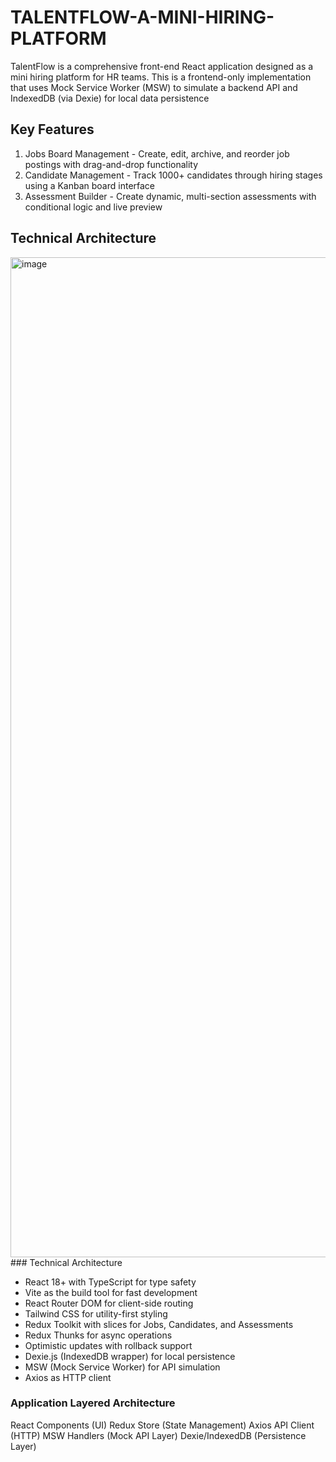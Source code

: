 # TALENTFLOW-A-MINI-HIRING-PLATFORM
TalentFlow is a comprehensive front-end React application designed as a mini hiring platform for HR teams. This is a frontend-only implementation that uses Mock Service Worker (MSW) to simulate a backend API and IndexedDB (via Dexie) for local data persistence
## Key Features
1. Jobs Board Management - Create, edit, archive, and reorder job postings with drag-and-drop functionality
2. Candidate Management - Track 1000+ candidates through hiring stages using a Kanban board interface
3. Assessment Builder - Create dynamic, multi-section assessments with conditional logic and live preview
## Technical Architecture
<img width="2400" height="1600" alt="image" src="https://github.com/user-attachments/assets/9ea7f167-c8ad-4284-9509-1344fe8f0543" />
### Technical Architecture

- React 18+ with TypeScript for type safety
- Vite as the build tool for fast development
- React Router DOM for client-side routing
- Tailwind CSS for utility-first styling
- Redux Toolkit with slices for Jobs, Candidates, and Assessments
- Redux Thunks for async operations
- Optimistic updates with rollback support
- Dexie.js (IndexedDB wrapper) for local persistence
- MSW (Mock Service Worker) for API simulation
- Axios as HTTP client

### Application Layered Architecture
React Components (UI)
Redux Store (State Management)
Axios API Client (HTTP)
MSW Handlers (Mock API Layer)
Dexie/IndexedDB (Persistence Layer)





